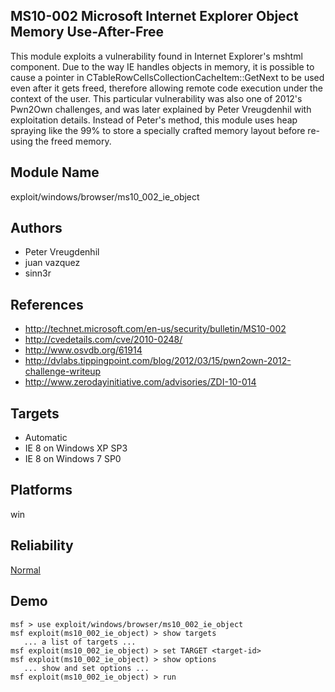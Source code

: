 ## MS10-002 Microsoft Internet Explorer Object Memory Use-After-Free

This module exploits a vulnerability found in Internet 
Explorer's mshtml component. Due to the way IE handles 
objects in memory, it is possible to cause a pointer in 
CTableRowCellsCollectionCacheItem::GetNext to be used even 
after it gets freed, therefore allowing remote code 
execution under the context of the user. This particular 
vulnerability was also one of 2012's Pwn2Own challenges, and 
was later explained by Peter Vreugdenhil with exploitation 
details. Instead of Peter's method, this module uses heap 
spraying like the 99% to store a specially crafted memory 
layout before re-using the freed memory.


## Module Name
exploit/windows/browser/ms10_002_ie_object

## Authors
* Peter Vreugdenhil
* juan vazquez
* sinn3r


## References
* http://technet.microsoft.com/en-us/security/bulletin/MS10-002
* http://cvedetails.com/cve/2010-0248/
* http://www.osvdb.org/61914
* http://dvlabs.tippingpoint.com/blog/2012/03/15/pwn2own-2012-challenge-writeup
* http://www.zerodayinitiative.com/advisories/ZDI-10-014



## Targets
* Automatic
* IE 8 on Windows XP SP3
* IE 8 on Windows 7 SP0


## Platforms
win

## Reliability
[Normal](https://github.com/rapid7/metasploit-framework/wiki/Exploit-Ranking)

## Demo

```
msf > use exploit/windows/browser/ms10_002_ie_object
msf exploit(ms10_002_ie_object) > show targets
   ... a list of targets ...
msf exploit(ms10_002_ie_object) > set TARGET <target-id>
msf exploit(ms10_002_ie_object) > show options
   ... show and set options ...
msf exploit(ms10_002_ie_object) > run
```
    
    